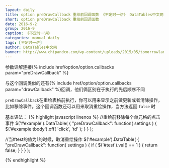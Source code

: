 ```yaml
---
layout: daily
title: option preDrawCallback 重绘前回调函数 《不定时一讲》 DataTables中文网
short: option preDrawCallback 重绘前回调函数
date: 2016-9-2
group: 2016-9
caption: 《不定时一讲》
categories: manual daily
tags: [不定时一讲]
author: DataTables中文网
banner: http://www.chipandco.com/wp-content/uploads/2015/05/tomorrowland-movie-poster-2015-space-mountain-wallpaper.jpg
---
```

参数详解连接{% include href/option/option.callbacks param="preDrawCallback" %}

与这个回调类似的还有{% include href/option/option.callbacks param="drawCallback" %}回调，他们俩区别在于执行的先后顺序不同
<!--more-->

`preDrawCallback`在重绘表格前执行，你可以用来显示之前做更新或者清除操作，比如移除事件。这个回调函数还可以用来取消重绘操作，当方法返回 `false` 时

基本语法：
{% highlight javascript linenos %}
//重绘前移除每个单元格的点击事件
$('#example').DataTable( {
  "preDrawCallback": function( settings ) {
    $('#example tbody').off( 'click', 'td' );
  }
} );

//当#test的值为1的时候，取消重绘操作
$('#example').DataTable( {
  "preDrawCallback": function( settings ) {
    if ( $('#test').val() == 1 ) {
      return false;
    }
  }
} );

{% endhighlight %}
